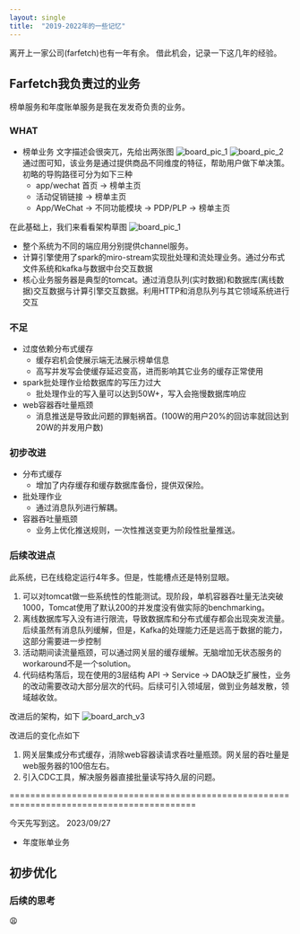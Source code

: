 ```yaml
---
layout: single
title:  "2019-2022年的一些记忆"
---
```

离开上一家公司(farfetch)也有一年有余。 借此机会，记录一下这几年的经验。

## Farfetch我负责过的业务
  
  榜单服务和年度账单服务是我在发发奇负责的业务。 

### WHAT
* 榜单业务
  文字描述会很突兀，先给出两张图
![board_pic_1](/assets/images/farfetch_board01.jpg) ![board_pic_2](/assets/images/farfetch_board02.jpg)
通过图可知，该业务是通过提供商品不同维度的特征，帮助用户做下单决策。初略的导购路径可分为如下三种
  * app/wechat 首页 -> 榜单主页
  * 活动促销链接 -> 榜单主页
  * App/WeChat -> 不同功能模块 -> PDP/PLP -> 榜单主页

在此基础上，我们来看看架构草图
    ![board_pic_1](/assets/images/board_arch_v2.png)

  * 整个系统为不同的端应用分别提供channel服务。
  * 计算引擎使用了spark的miro-stream实现批处理和流处理业务。通过分布式文件系统和kafka与数据中台交互数据
  * 核心业务服务器是典型的tomcat。通过消息队列(实时数据)和数据库(离线数据)交互数据与计算引擎交互数据。利用HTTP和消息队列与其它领域系统进行交互

### 不足
  * 过度依赖分布式缓存
    * 缓存宕机会使展示端无法展示榜单信息
    * 高写并发写会使缓存延迟变高，进而影响其它业务的缓存正常使用
  * spark批处理作业给数据库的写压力过大
    * 批处理作业的写入量可以达到50W+，写入会拖慢数据库响应
  * web容器吞吐量瓶颈
    * 消息推送是导致此问题的罪魁祸首。(100W的用户20%的回访率就回达到20W的并发用户数)

### 初步改进
  * 分布式缓存
    * 增加了内存缓存和缓存数据库备份，提供双保险。
  * 批处理作业
    * 通过消息队列进行解耦。
  * 容器吞吐量瓶颈
    * 业务上优化推送规则，一次性推送变更为阶段性批量推送。

### 后续改进点
  此系统，已在线稳定运行4年多。但是，性能槽点还是特别显眼。
1. 可以对tomcat做一些系统性的性能测试。现阶段，单机容器吞吐量无法突破1000，Tomcat使用了默认200的并发度没有做实际的benchmarking。
2. 离线数据库写入没有进行限流，导致数据库和分布式缓存都会出现突发流量。后续虽然有消息队列缓解，但是，Kafka的处理能力还是远高于数据的能力，这部分需要进一步控制
3. 活动期间读流量瓶颈，可以通过网关层的缓存缓解。无脑增加无状态服务的workaround不是一个solution。
4. 代码结构落后，现在使用的3层结构 API -> Service -> DAO缺乏扩展性，业务的改动需要改动大部分层次的代码。后续可引入领域层，做到业务越发散，领域越收敛。

改进后的架构，如下
   ![board_arch_v3](/assets/images/board_arch_v3.png)

改进后的变化点如下
1. 网关层集成分布式缓存，消除web容器读请求吞吐量瓶颈。网关层的吞吐量是web服务器的100倍左右。
2. 引入CDC工具，解决服务器直接批量读写持久层的问题。


==========================================================================================

今天先写到这。
2023/09/27


* 年度账单业务

## 初步优化



### 后续的思考
  😩









